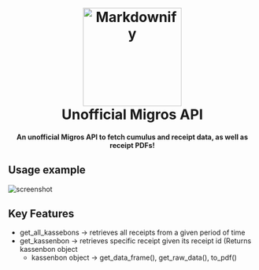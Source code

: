<h1 align="center">
  <br>
  <a><img src="https://abs.twimg.com/emoji/v2/svg/1f603.svg" alt="Markdownify" width="200"></a>
  <br>Unofficial Migros API
  <br>
</h1>

<h4 align="center">An unofficial Migros API to fetch cumulus and receipt data, as well as receipt PDFs!</h4>

## Usage example
![screenshot](https://github.com/edghyhdz/migros_api/blob/master/usage.gif)

## Key Features

* get_all_kassebons -> retrieves all receipts from a given period of time
* get_kassenbon -> retrieves specific receipt given its receipt id (Returns kassenbon object
  - kassenbon object -> get_data_frame(), get_raw_data(), to_pdf() 

